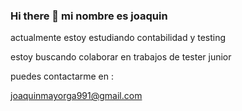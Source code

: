 ### Hi there 👋 mi nombre es joaquin 

actualmente estoy estudiando contabilidad y testing 

estoy buscando colaborar en trabajos de tester junior 

puedes contactarme en :

joaquinmayorga991@gmail.com

